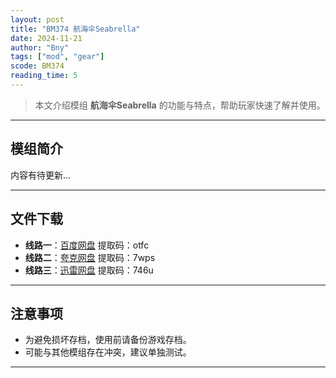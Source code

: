 ```yaml
---
layout: post
title: "BM374 航海伞Seabrella"
date: 2024-11-21
author: "Bny"
tags: ["mod", "gear"]
scode: BM374
reading_time: 5
---
```


> 本文介绍模组 **航海伞Seabrella** 的功能与特点，帮助玩家快速了解并使用。

---

## 模组简介

内容有待更新...

---


## 文件下载
- **线路一**：[百度网盘](https://pan.baidu.com/s/1JNWrgu0a6xHYsJzbq4PuEg?pwd=otfc)  提取码：otfc  
- **线路二**：[夸克网盘](https://pan.quark.cn/s/c686c2d0297b?pwd=7wps)  提取码：7wps  
- **线路三**：[迅雷网盘](https://pan.xunlei.com/s/VOCCbWtWfquWt959dnd8zf1DA1?pwd=746u)  提取码：746u  

---

## 注意事项
- 为避免损坏存档，使用前请备份游戏存档。
- 可能与其他模组存在冲突，建议单独测试。

---

